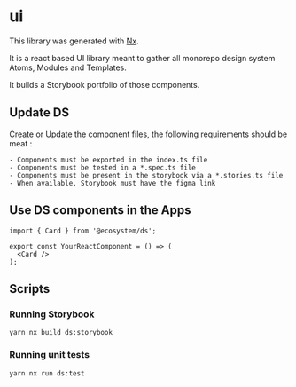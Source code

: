 # ui

This library was generated with [Nx](https://nx.dev).

It is a react based UI library meant to gather all monorepo design system Atoms, Modules and Templates.

It builds a Storybook portfolio of those components.

## Update DS

Create or Update the component files, the following requirements should be meat :

    - Components must be exported in the index.ts file
    - Components must be tested in a *.spec.ts file
    - Components must be present in the storybook via a *.stories.ts file
    - When available, Storybook must have the figma link

## Use DS components in the Apps

```
import { Card } from '@ecosystem/ds';

export const YourReactComponent = () => (
  <Card />
);
```

## Scripts

### Running Storybook

`yarn nx build ds:storybook`

### Running unit tests

`yarn nx run ds:test`
